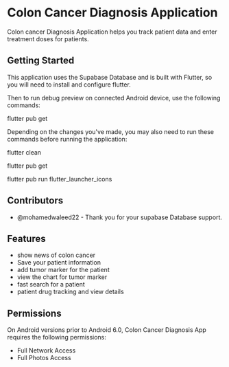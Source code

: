 # Colon Cancer Diagnosis Application 

Colon cancer Diagnosis Application helps you track patient data and enter treatment doses for patients.

## Getting Started

This application uses the Supabase Database and is built with Flutter, so you will need to install and configure flutter.

Then to run debug preview on connected Android device, use the following commands:

flutter pub get


Depending on the changes you've made, you may also need to run these commands before running the application:

flutter clean

flutter pub get

flutter pub run flutter_launcher_icons

## Contributors 

- @mohamedwaleed22 - Thank you for your supabase Database support.

## Features

 - show news of colon cancer 
 - Save your patient information
 - add tumor marker for the patient
 - view the chart for tumor marker
 - fast search for a patient
 - patient drug tracking and view details

 ## Permissions

 On Android versions prior to Android 6.0, Colon Cancer Diagnosis App requires the following permissions:

 - Full Network Access
 - Full Photos Access

